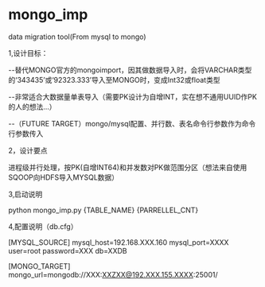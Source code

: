# mongo_imp
data migration tool(From mysql to mongo)

1,设计目标：

--替代MONGO官方的mongoimport，因其做数据导入时，会将VARCHAR类型的‘343435’或‘92323.333’导入至MONGO时，变成Int32或float类型

--非常适合大数据量单表导入（需要PK设计为自增INT，实在想不通用UUID作PK的人的想法...）

--（FUTURE TARGET）mongo/mysql配置、并行数、表名命令行参数作为命令行参数传入


2，设计要点

  进程级并行处理，按PK(自增INT64)和并发数对PK做范围分区（想法来自使用SQOOP向HDFS导入MYSQL数据）
  

3,启动说明 

python mongo_imp.py {TABLE_NAME} {PARRELLEL_CNT}


4,配置说明（db.cfg）


[MYSQL_SOURCE]
mysql_host=192.168.XXX.160
mysql_port=XXXX
user=root
password=XXX
db=XXDB

[MONGO_TARGET]
mongo_url=mongodb://XXX:XXZXX@192.XXX.155.XXXX:25001/
